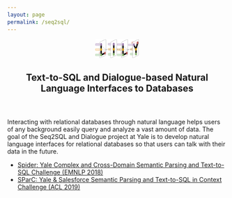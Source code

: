 ```yaml
---
layout: page
permalink: /seq2sql/
---
```


<center><a href="https://yale-lily.github.io/"><img src="/lily-logo.png" alt="test image" width="20%" height="20%"></a></center>
  <header class="post-header">
    <meta charset="utf-8">
      <title>Yale seq2SQL/text-to-SQL and dialogue project</title>
      <meta name="description" content="The goal of the Seq2SQL and Dialogue project at Yale is to develop a natural language interfaces for relational databases so that everyone can talk with their data in the future.">
      <meta http-equiv="X-UA-Compatible" content="IE=edge,chrome=1">
      <meta name="viewport" content="width=device-width, initial-scale=1, maximum-scale=1, user-scalable=no">
    <h2 class="post-title">Text-to-SQL and Dialogue-based Natural Language Interfaces to Databases</h2>
  </header> 

<p align="left">
  <div class="left">Interacting with relational databases through natural language helps users of any background easily query and analyze a vast amount of data. The goal of the Seq2SQL and Dialogue project at Yale is to develop natural language interfaces for relational databases so that users can talk with their data in the future.
  </div>
</p>

<ul>
  <li> <a href="/spider">Spider: Yale Complex and Cross-Domain Semantic Parsing and Text-to-SQL Challenge (EMNLP 2018)</a></li>
  <li><a href="https://yale-lily.github.io/sparc">SParC: Yale & Salesforce Semantic Parsing and Text-to-SQL in Context Challenge (ACL 2019)</a></li>
</ul>
